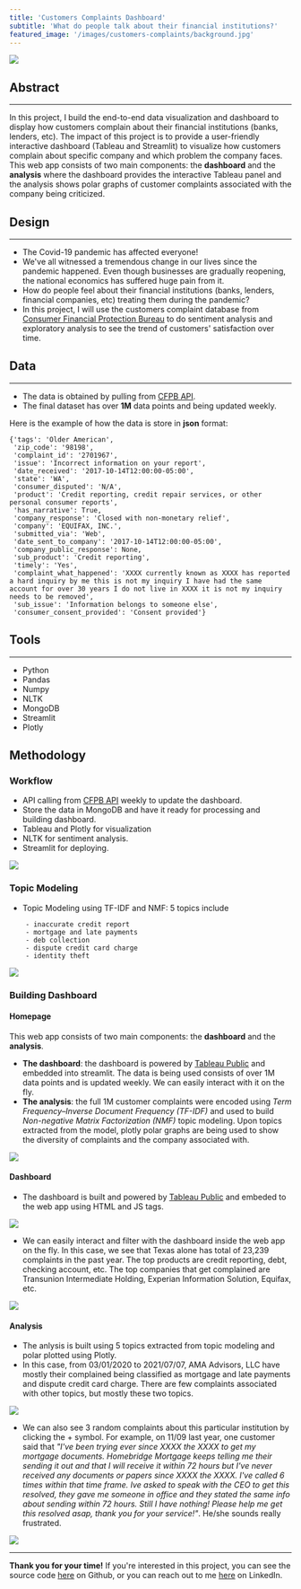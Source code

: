 ```yaml
---
title: 'Customers Complaints Dashboard'
subtitle: 'What do people talk about their financial institutions?'
featured_image: '/images/customers-complaints/background.jpg'
---
```


![](\images\customers-complaints\wall-5.jpeg)

## Abstract
---
In this project, I build the end-to-end data visualization and dashboard to display how customers complain about their financial institutions (banks, lenders, etc). The impact of this project is to provide a user-friendly interactive dashboard (Tableau and Streamlit) to visualize how customers complain about specific company and which problem the company faces. This web app consists of two main components: the **dashboard** and the **analysis** where the dashboard provides the interactive Tableau panel and the analysis shows polar graphs of customer complaints associated with the company being criticized.

## Design
---
- The Covid-19 pandemic has affected everyone!
- We've all witnessed a tremendous change in our lives since the pandemic happened. Even though businesses are gradually reopening, the national economics has suffered huge pain from it.
- How do people feel about their financial institutions (banks, lenders, financial companies, etc) treating them during the pandemic?
- In this project, I will use the customers complaint database from [Consumer Financial Protection Bureau](https://www.consumerfinance.gov/) to do sentiment analysis and exploratory analysis to see the trend of customers' satisfaction over time.

## Data
---
- The data is obtained by pulling from [CFPB API](https://cfpb.github.io/api/ccdb/api.html).
- The final dataset has over **1M** data points and being updated weekly.

Here is the example of how the data is store in **json** format:
```
{'tags': 'Older American',
 'zip_code': '98198',
 'complaint_id': '2701967',
 'issue': 'Incorrect information on your report',
 'date_received': '2017-10-14T12:00:00-05:00',
 'state': 'WA',
 'consumer_disputed': 'N/A',
 'product': 'Credit reporting, credit repair services, or other personal consumer reports',
 'has_narrative': True,
 'company_response': 'Closed with non-monetary relief',
 'company': 'EQUIFAX, INC.',
 'submitted_via': 'Web',
 'date_sent_to_company': '2017-10-14T12:00:00-05:00',
 'company_public_response': None,
 'sub_product': 'Credit reporting',
 'timely': 'Yes',
 'complaint_what_happened': 'XXXX currently known as XXXX has reported a hard inquiry by me this is not my inquiry I have had the same account for over 30 years I do not live in XXXX it is not my inquiry needs to be removed',
 'sub_issue': 'Information belongs to someone else',
 'consumer_consent_provided': 'Consent provided'}
```
## Tools
---
- Python
- Pandas
- Numpy
- NLTK
- MongoDB
- Streamlit
- Plotly

## Methodology

### Workflow

- API calling from [CFPB API](https://cfpb.github.io/api/ccdb/api.html) weekly to update the dashboard.
- Store the data in MongoDB and have it ready for processing and building dashboard.
- Tableau and Plotly for visualization
- NLTK for sentiment analysis.
- Streamlit for deploying.

![](\images\customers-complaints\data_engineering_workflow.png)

### Topic Modeling

- Topic Modeling using TF-IDF and NMF: 5 topics include

```
    - inaccurate credit report
    - mortgage and late payments
    - deb collection
    - dispute credit card charge
    - identity theft
```

![](\images\customers-complaints\topics.png)

### Building Dashboard

#### Homepage

This web app consists of two main components: the **dashboard** and the **analysis**.
- **The dashboard**: the dashboard is powered by [Tableau Public](https://public.tableau.com/s/) and embedded into streamlit. The data is being used consists of over 1M data points and is updated weekly. We can easily interact with it on the fly.
- **The analysis**: the full 1M customer complaints were encoded using *Term Frequency–Inverse Document Frequency (TF-IDF)* and used to build *Non-negative Matrix Factorization (NMF)* topic modeling. Upon topics extracted from the model, plotly polar graphs are being used to show the diversity of complaints and the company associated with.

![](\images\customers-complaints\homepage.png)

#### Dashboard

- The dashboard is built and powered by [Tableau Public](https://public.tableau.com/s/) and embeded to the web app using HTML and JS tags.

![](\images\customers-complaints\dashboard1.png)

- We can easily interact and filter with the dashboard inside the web app on the fly. In this case, we see that Texas alone has total of 23,239 complaints in the past year. The top products are credit reporting, debt, checking account, etc. The top companies that get complained are Transunion Intermediate Holding, Experian Information Solution, Equifax, etc.

![](\images\customers-complaints\texas-1yr.png)

#### Analysis

- The anlysis is built using 5 topics extracted from topic modeling and polar plotted using Plotly.
- In this case, from 03/01/2020 to 2021/07/07, AMA Advisors, LLC have mostly their complained being classified as mortgage and late payments and dispute credit card charge. There are few complaints associated with other topics, but mostly these two topics.

![](\images\customers-complaints\analysis1.png)

- We can also see 3 random complaints about this particular institution by clicking the + symbol. For example, on 11/09 last year, one customer said that *"I've been trying ever since XXXX the XXXX to get my mortgage documents. Homebridge Mortgage keeps telling me their sending it out and that I will receive it within 72 hours but I've never received any documents or papers since XXXX the XXXX. I've called 6 times within that time frame. Ive asked to speak with the CEO to get this resolved, they gave me someone in office and they stated the same info about sending within 72 hours. Still I have nothing! Please help me get this resolved asap, thank you for your service!"*. He/she sounds really frustrated.

![](\images\customers-complaints\analysis2.png)

---
**Thank you for your time!** If you're interested in this project, you can see the source code [here](https://github.com/luongtruong77/data-engineering-customers-complaints-dashboard) on Github, or you can reach out to me [here](https://www.linkedin.com/in/luongtruong77/) on LinkedIn.